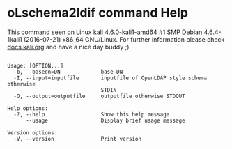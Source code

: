 # oLschema2ldif command Help
 
 This command seen on Linux kali 4.6.0-kali1-amd64 #1 SMP Debian 4.6.4-1kali1 (2016-07-21) x86_64 GNU/Linux. For further information please check [docs.kali.org](docs.kali.org) and have a nice day buddy ;) 

~~~

Usage: [OPTION...]
  -b, --basedn=DN             base DN
  -I, --input=inputfile       inputfile of OpenLDAP style schema otherwise
                              STDIN
  -O, --output=outputfile     outputfile otherwise STDOUT

Help options:
  -?, --help                  Show this help message
      --usage                 Display brief usage message

Version options:
  -V, --version               Print version

~~~
